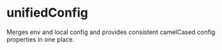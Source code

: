 # unifiedConfig
Merges env and local config and provides consistent camelCased config properties in one place.

